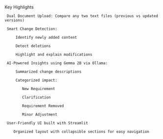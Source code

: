  Key Highlights

     Dual Document Upload: Compare any two text files (previous vs updated versions)

     Smart Change Detection:

         Identify newly added content

         Detect deletions

         Highlight and explain modifications

     AI-Powered Insights using Gemma 2B via Ollama:

         Summarized change descriptions

         Categorized impact:

            New Requirement

            Clarification

            Requirement Removed

            Minor Adjustment

     User-Friendly UI built with Streamlit

        Organized layout with collapsible sections for easy navigation
